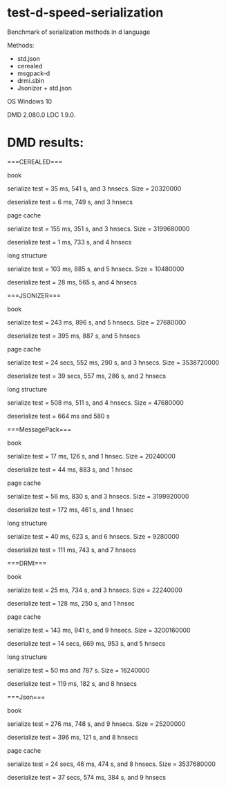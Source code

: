 # test-d-speed-serialization
Benchmark of serialization methods in d language

Methods:
- std.json
- cerealed
- msgpack-d
- drmi.sbin
- Jsonizer + std.json

OS Windows 10

DMD 2.080.0
LDC 1.9.0.

# DMD results:
  
  
===CEREALED===

book

serialize test = 35 ms, 541 s, and 3 hnsecs. Size = 20320000

deserialize test = 6 ms, 749 s, and 3 hnsecs

page cache

serialize test = 155 ms, 351 s, and 3 hnsecs. Size = 3199680000

deserialize test = 1 ms, 733 s, and 4 hnsecs

long structure

serialize test = 103 ms, 885 s, and 5 hnsecs. Size = 10480000

deserialize test = 28 ms, 565 s, and 4 hnsecs


===JSONIZER===

book

serialize test = 243 ms, 896 s, and 5 hnsecs. Size = 27680000

deserialize test = 395 ms, 887 s, and 5 hnsecs

page cache

serialize test = 24 secs, 552 ms, 290 s, and 3 hnsecs. Size = 3538720000

deserialize test = 39 secs, 557 ms, 286 s, and 2 hnsecs

long structure

serialize test = 508 ms, 511 s, and 4 hnsecs. Size = 47680000

deserialize test = 664 ms and 580 s


===MessagePack===

book

serialize test = 17 ms, 126 s, and 1 hnsec. Size = 20240000

deserialize test = 44 ms, 883 s, and 1 hnsec

page cache

serialize test = 56 ms, 830 s, and 3 hnsecs. Size = 3199920000

deserialize test = 172 ms, 461 s, and 1 hnsec

long structure

serialize test = 40 ms, 623 s, and 6 hnsecs. Size = 9280000

deserialize test = 111 ms, 743 s, and 7 hnsecs


===DRMI===

book

serialize test = 25 ms, 734 s, and 3 hnsecs. Size = 22240000

deserialize test = 128 ms, 250 s, and 1 hnsec

page cache

serialize test = 143 ms, 941 s, and 9 hnsecs. Size = 3200160000

deserialize test = 14 secs, 669 ms, 953 s, and 5 hnsecs

long structure

serialize test = 50 ms and 787 s. Size = 16240000

deserialize test = 119 ms, 182 s, and 8 hnsecs


===Json===

book

serialize test = 276 ms, 748 s, and 9 hnsecs. Size = 25200000

deserialize test = 396 ms, 121 s, and 8 hnsecs

page cache

serialize test = 24 secs, 46 ms, 474 s, and 8 hnsecs. Size = 3537680000

deserialize test = 37 secs, 574 ms, 384 s, and 9 hnsecs
